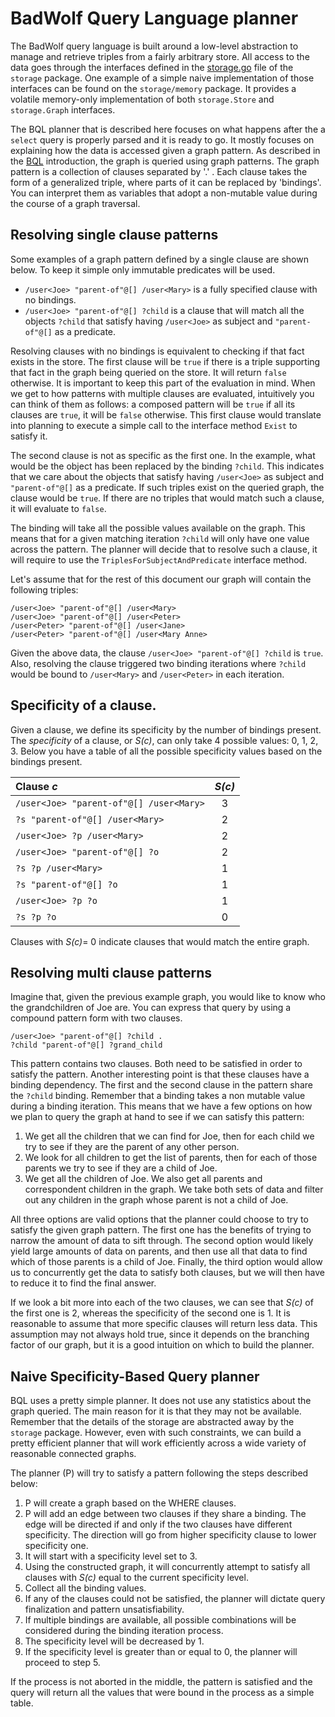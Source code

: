 # BadWolf Query Language planner

The BadWolf query language is built around a low-level abstraction to manage
and retrieve triples from a fairly arbitrary store. All access to the data goes
through the interfaces defined in the [storage.go](../storage/storage.go) file
of the ```storage``` package. One example of a simple naive implementation
of those interfaces can be found on the ```storage/memory``` package. It
provides a volatile memory-only implementation of both ```storage.Store``` and
```storage.Graph``` interfaces.

The BQL planner that is described here focuses on what happens after the a
```select``` query is properly parsed and it is ready to go. It mostly focuses
on explaining how the data is accessed given a graph pattern.  As described in
the [BQL](./bql.md) introduction, the graph is queried using graph patterns.
The graph pattern is a collection of clauses separated by '.' . Each clause takes
the form of a generalized triple, where parts of it can be replaced by
'bindings'. You can interpret them as variables that adopt a non-mutable
value during the course of a graph traversal.

## Resolving single clause patterns

Some examples of a graph pattern defined by a single clause are shown below.
To keep it simple only immutable predicates will be used.

* ```/user<Joe> "parent-of"@[] /user<Mary>``` is a fully specified clause with
  no bindings.
* ```/user<Joe> "parent-of"@[] ?child``` is a clause that will match all the
  objects ```?child``` that satisfy having ```/user<Joe>``` as subject and
  ```"parent-of"@[]``` as a predicate.

Resolving clauses with no bindings is equivalent to checking if that fact exists
in the store. The first clause will be ```true``` if there is a triple supporting
that fact in the graph being queried on the store. It will return ```false```
otherwise. It is important to keep this part of the evaluation in mind. When
we get to how patterns with multiple clauses are evaluated, intuitively you can
think of them as follows: a composed pattern will be ```true``` if all its
clauses are ```true```, it will be ```false``` otherwise. This first clause
would translate into planning to execute a simple call to the interface method
```Exist``` to satisfy it.

The second clause is not as specific as the first one. In the example, what
would be the object has been replaced by the binding ```?child```. This
indicates that we care about the objects that satisfy having ```/user<Joe>```
as subject and ```"parent-of"@[]``` as a predicate. If such triples exist on
the queried graph, the clause would be ```true```. If there are no triples that
would match such a clause, it will evaluate to ```false```.

The binding will take all the possible values available on the graph. This
means that for a given matching iteration ```?child``` will only have one value
across the pattern. The planner will decide that to resolve such a clause, it
will require to use the ```TriplesForSubjectAndPredicate``` interface method.

Let's assume that for the rest of this document our graph will
contain the following triples:

```
/user<Joe> "parent-of"@[] /user<Mary>
/user<Joe> "parent-of"@[] /user<Peter>
/user<Peter> "parent-of"@[] /user<Jane>
/user<Peter> "parent-of"@[] /user<Mary Anne>
```

Given the above data, the clause ```/user<Joe> "parent-of"@[] ?child``` is
```true```. Also, resolving the clause triggered two binding iterations where
```?child``` would be bound to ```/user<Mary>``` and ```/user<Peter>``` in
each iteration.

## Specificity of a clause.

Given a clause, we define its specificity by the number of bindings present.
The _specificity_ of a clause, or _S(c)_, can only take 4 possible values: 0, 1,
2, 3. Below you have a table of all the possible specificity values based on
the bindings present.

| Clause _c_                                  | _S(c)_ |
|:--------------------------------------------|:------:|
| ```/user<Joe> "parent-of"@[] /user<Mary>``` |    3   |
| ```?s "parent-of"@[] /user<Mary>```         |    2   |
| ```/user<Joe> ?p /user<Mary>```             |    2   |
| ```/user<Joe> "parent-of"@[] ?o```          |    2   |
| ```?s ?p /user<Mary>```                     |    1   |
| ```?s "parent-of"@[] ?o```                  |    1   |
| ```/user<Joe> ?p ?o```                      |    1   |
| ```?s ?p ?o```                              |    0   |

Clauses with _S(c)_= 0 indicate clauses that would match the entire graph.

## Resolving multi clause patterns

Imagine that, given the previous example graph, you would like to know who the
grandchildren of Joe are. You can express that query by using a compound
pattern form with two clauses.

```
/user<Joe> "parent-of"@[] ?child .
?child "parent-of"@[] ?grand_child
```

This pattern contains two clauses. Both need to be satisfied in order to satisfy
the pattern. Another interesting point is that these clauses have a binding
dependency. The first and the second clause in the pattern share the
```?child``` binding. Remember that a binding takes a non mutable value during
a binding iteration. This means that we have a few options on how we plan to
query the graph at hand to see if we can satisfy this pattern:

1. We get all the children that we can find for Joe, then for each child we
   try to see if they are the parent of any other person.
2. We look for all children to get the list of parents, then for each of those
   parents we try to see if they are a child of Joe.
3. We get all the children of Joe. We also get all parents and correspondent children in the
   graph. We take both sets of data and filter out any children in the graph
   whose parent is not a child of Joe.

All three options are valid options that the planner could choose to try to
satisfy the given graph pattern. The first one has the benefits of trying to
narrow the amount of data to sift through. The second option would likely yield
large amounts of data on parents, and then use all that data to find which of
those parents is a child of Joe. Finally, the third option would allow us to
concurrently get the data to satisfy both clauses, but we will then have to
reduce it to find the final answer.

If we look a bit more into each of the two clauses, we can see that _S(c)_ of
the first one is 2, whereas the specificity of the second one is 1. It is
reasonable to assume that more specific clauses will return less data. This
assumption may not always hold true, since it depends on the branching factor
of our graph, but it is a good intuition on which to build the planner.

## Naive Specificity-Based Query planner

BQL uses a pretty simple planner. It does not use any statistics about the graph
queried. The main reason for it is that they may not be available. Remember that
the details of the storage are abstracted away by the ```storage``` package.
However, even with such constraints, we can build a pretty efficient planner
that will work efficiently across a wide variety of reasonable connected graphs.

The planner (P) will try to satisfy a pattern following the steps described below:

1. P will create a graph based on the WHERE clauses.
2. P will add an edge between two clauses if they share a binding. The edge will
   be directed if and only if the two clauses have different specificity. The
   direction will go from higher specificity clause to lower specificity one.
3. It will start with a specificity level set to 3.
4. Using the constructed graph, it will concurrently attempt to satisfy all
   clauses with _S(c)_ equal to the current specificity level.
5. Collect all the binding values.
6. If any of the clauses could not be satisfied, the planner will dictate query
   finalization and pattern unsatisfiability.
7. If multiple bindings are available, all possible combinations will be
   considered during the binding iteration process.
8. The specificity level will be decreased by 1.
9. If the specificity level is greater than or equal to 0, the planner will proceed
   to step 5.

If the process is not aborted in the middle, the pattern is satisfied and the query will
return all the values that were bound in the process as a simple table.
